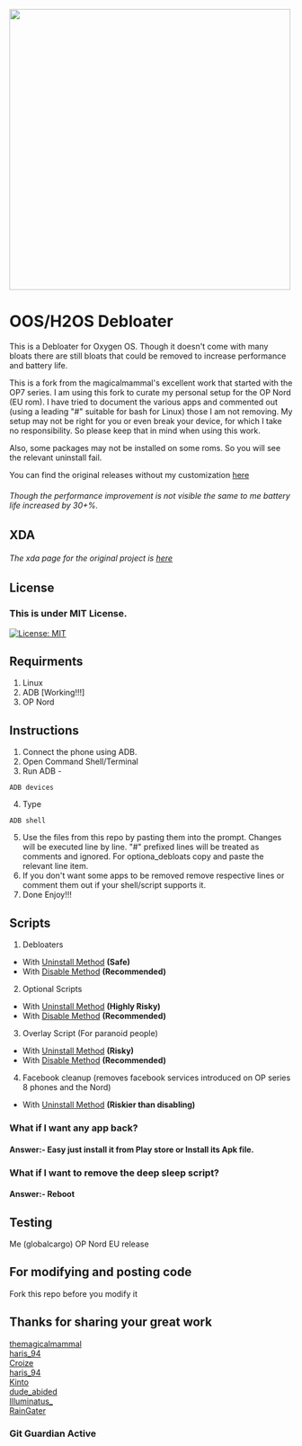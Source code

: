 <img src="https://github.com/DevilDipan/adbdebloater_opseries/blob/master/logo.jpg" width="500" /><br>
# OOS/H2OS Debloater
This is a Debloater for Oxygen OS. Though it doesn't come with many bloats there are still bloats that could be removed to increase performance and battery life.

This is a fork from the magicalmammal's excellent work that started with the OP7 series. I am using this fork to curate my personal setup for the OP Nord (EU rom). I have tried to document the various apps and commented out (using a leading "#" suitable for bash for Linux) those I am not removing. My setup may not be right for you or even break your device, for which I take no responsibility. So please keep that in mind when using this work.

Also, some packages may not be installed on some roms. So you will see the relevant uninstall fail.

You can find the original releases without my customization [here](https://github.com/DevilDipan/adbdebloater_opseries/releases)

###### Though the performance improvement is not visible the same to me battery life increased by 30+%.

## XDA
###### The xda page for the original project is [here](https://forum.xda-developers.com/oneplus-7/how-to/debloat-oxygen-os-debloater-t4009133)

## License
### This is under MIT License.
[![License: MIT](https://img.shields.io/badge/License-MIT-yellow.svg)](https://github.com/DevilDipan/Wiki-Bot/blob/master/LICENSE)

## Requirments
1. Linux
2. ADB [Working!!!]
3. OP Nord

## Instructions
1. Connect the phone using ADB.
2. Open Command Shell/Terminal
3. Run ADB -
```shell
ADB devices
```
4. Type
```shell
ADB shell
```
5. Use the files from this repo by pasting them into the prompt. Changes will be executed line by line. "#" prefixed lines will be treated as comments and ignored.
For optiona_debloats copy and paste the relevant line item.
6. If you don't want some apps to be removed remove respective lines or comment them out if your shell/script supports it.
7. Done Enjoy!!!

## Scripts
1. Debloaters
* With [Uninstall Method](https://github.com/DevilDipan/adbdebloater_opseries/blob/master/debloater.txt) **(Safe)**
* With [Disable Method](https://github.com/DevilDipan/adbdebloater_opseries/blob/master/debloater_enable.txt) **(Recommended)**
2. Optional Scripts
* With [Uninstall Method](https://github.com/DevilDipan/adbdebloater_opseries/blob/master/optional_debloats.txt) **(Highly Risky)**
* With [Disable Method](https://github.com/DevilDipan/adbdebloater_opseries/blob/master/optional_debloatsenable.txt) **(Recommended)**
3. Overlay Script (For paranoid people)
* With [Uninstall Method](https://github.com/DevilDipan/adbdebloater_opseries/blob/master/overlay.txt) **(Risky)**
* With [Disable Method](https://github.com/DevilDipan/adbdebloater_opseries/blob/master/overlay_enable.txt) **(Recommended)**
4. Facebook cleanup (removes facebook services introduced on OP series 8 phones and the Nord)
* With [Uninstall Method](https://github.com/globalcargo/adbdebloater_opseries/blob/master/facebook_deletes) **(Riskier than disabling)**

### What if I want any app back?
#### **Answer**:- Easy just install it from Play store or Install its Apk file.

### What if I want to remove the deep sleep script?
#### **Answer**:- Reboot

## Testing
Me (globalcargo) OP Nord EU release


## For modifying and posting code
Fork this repo before you modify it

## Thanks for sharing your great work<br>

[themagicalmammal](https://forum.xda-developers.com/member.php?u=9670192)<br>
[haris_94](https://forum.xda-developers.com/member.php?u=9931329)<br>
[Croize](https://forum.xda-developers.com/member.php?u=5758653)<br>
[haris_94](https://forum.xda-developers.com/member.php?u=9931329)<br>
[Kinto](https://forum.xda-developers.com/member.php?u=1755710)<br>
[dude_abided](https://forum.xda-developers.com/member.php?u=10663973)<br>
[Illuminatus_](https://forum.xda-developers.com/member.php?u=4391705)<br>
[RainGater](https://forum.xda-developers.com/member.php?u=5379867)

### Git Guardian Active
